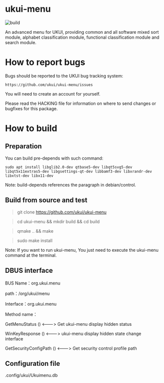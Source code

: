 # ukui-menu

![build](https://github.com/ukui/ukui-menu/workflows/Check%20build/badge.svg?branch=master)

An advanced menu for UKUI, providing common and all software mixed sort module, alphabet classification module, functional classification module and search module.

# How to report bugs
Bugs should be reported to the UKUI bug tracking system:

	https://github.com/ukui/ukui-menu/issues

You will need to create an account for yourself.

Please read the HACKING file for information on where to send changes or
bugfixes for this package.

# How to build
## Preparation
You can build pre-depends with such command:

`sudo apt install libglib2.0-dev qtbase5-dev libqt5svg5-dev libqt5x11extras5-dev libgsettings-qt-dev libbamf3-dev libxrandr-dev libxtst-dev libx11-dev`

Note: build-depends references the paragraph in debian/control.

## Build from source and test

> git clone https://github.com/ukui/ukui-menu

> cd ukui-menu && mkdir build && cd build

> qmake .. && make

> sudo make install

Note: If you want to run ukui-menu, You just need to execute the ukui-menu command at the terminal.

## DBUS interface

BUS Name：org.ukui.menu

path：/org/ukui/menu

Interface：org.ukui.menu

Method name：

GetMenuStatus () <--->  Get ukui-menu display hidden status

WinKeyResponse () <--->  ukui-menu display hidden state change interface

GetSecurityConfigPath ()  <--->  Get security control profile path

## Configuration file

.config/ukui/Ukuimenu.db

